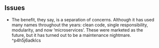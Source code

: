 
## Issues

- The benefit, they say, is a separation of concerns. Although it has used many names throughout the years: clean code, single responsibility, modularity, and now ‘microservices’. These were marketed as the future, but it has turned out to be a maintenance nightmare. ^p4h5j6adklcs
